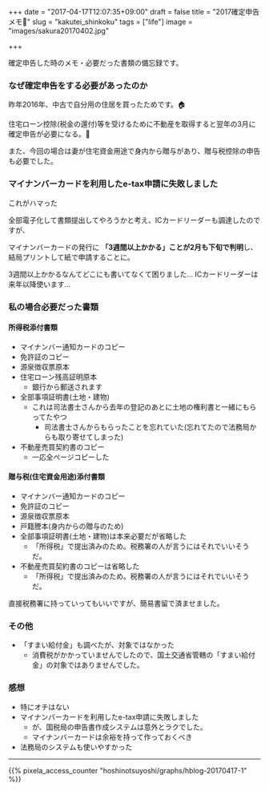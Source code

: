 +++
date = "2017-04-17T12:07:35+09:00"
draft = false
title = "2017確定申告メモ💸"
slug = "kakutei_shinkoku"
tags = ["life"]
image = "images/sakura20170402.jpg"

+++

確定申告した時のメモ・必要だった書類の備忘録です。

<!--more-->

### なぜ確定申告をする必要があったのか

昨年2016年、中古で自分用の住居を買ったためです。🏠

住宅ローン控除(税金の還付)等を受けるために不動産を取得すると翌年の3月に確定申告が必要になる。💸

また、今回の場合は妻が住宅資金用途で身内から贈与があり、贈与税控除の申告も必要でした。

### マイナンバーカードを利用したe-tax申請に失敗しました

これがハマった

全部電子化して書類提出してやろうかと考え、ICカードリーダーも調達したのですが、

マイナンバーカードの発行に **「3週間以上かかる」ことが2月も下旬で判明**し、 結局プリントして紙で申請することに。

3週間以上かかるなんてどこにも書いてなくて困りました… ICカードリーダーは来年以降使います…


### 私の場合必要だった書類

#### 所得税添付書類

* マイナンバー通知カードのコピー
* 免許証のコピー
* 源泉徴収票原本
* 住宅ローン残高証明原本
  * 銀行から郵送されます
* 全部事項証明書(土地・建物)
  * これは司法書士さんから去年の登記のあとに土地の権利書と一緒にもらってたやつ
    * 司法書士さんからもらったことを忘れていた(忘れてたので法務局からも取り寄せてしまった)
* 不動産売買契約書のコピー
  * 一応全ページコピーした

#### 贈与税(住宅資金用途)添付書類

* マイナンバー通知カードのコピー
* 免許証のコピー
* 源泉徴収票原本
* 戸籍謄本(身内からの贈与のため)
* 全部事項証明書(土地・建物)は本来必要だが省略した
  * 「所得税」で提出済みのため。税務署の人が言うにはそれでいいそうだ。
* 不動産売買契約書のコピーは省略した
  * 「所得税」で提出済みのため。税務署の人が言うにはそれでいいそうだ。

直接税務署に持っていってもいいですが、簡易書留で済ませました。

### その他

* 「すまい給付金」も調べたが、対象ではなかった
  * 消費税がかかっていませんでしたので、国土交通省管轄の「すまい給付金」の対象ではありませんでした。

### 感想

* 特にオチはない
* マイナンバーカードを利用したe-tax申請に失敗しました
  * が、国税局の申告書作成システムは意外とラクでした。
  * マイナンバーカードは余裕を持って作っておくべき
* 法務局のシステムも使いやすかった
<script type="text/javascript" src="/js/prism.js" async></script>

---

{{% pixela_access_counter "hoshinotsuyoshi/graphs/hblog-20170417-1" %}}
